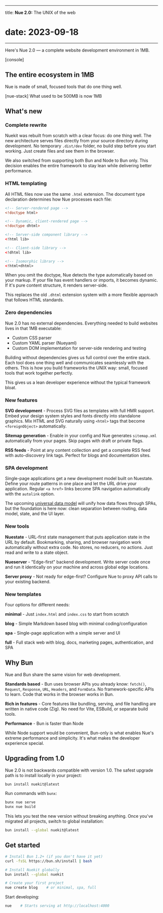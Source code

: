 
---
title: **Nue 2.0:** The UNIX of the web
# date: 2023-09-18
---

Here's Nue 2.0 — a complete website development environment in 1MB.

[console]


## The entire ecosystem in 1MB
Nue is made of small, focused tools that do one thing well.

[nue-stack]
What used to be 500MB is now 1MB


## What's new

### Complete rewrite
Nuekit was rebuilt from scratch with a clear focus: do one thing well. The new architecture serves files directly from your source directory during development. No temporary `.dist/dev` folder, no build step before you start working. Just create files and see them in the browser.

We also switched from supporting both Bun and Node to Bun only. This decision enables the entire framework to stay lean while delivering better performance.


### HTML templating
All HTML files now use the same `.html` extension. The document type declaration determines how Nue processes each file:

```html
<!-- Server-rendered page -->
<!doctype html>

<!-- Dynamic, client-rendered page -->
<!doctype dhtml>

<!-- Server-side component library -->
<!html lib>

<!-- Client-side library -->
<!dhtml lib>

<!-- Isomorphic library -->
<!html+dhtml>
```

When you omit the doctype, Nue detects the type automatically based on your markup. If your file has event handlers or imports, it becomes dynamic. If it's pure content structure, it renders server-side.

This replaces the old `.dhtml` extension system with a more flexible approach that follows HTML standards.


### Zero dependencies
Nue 2.0 has no external dependencies. Everything needed to build websites lives in that 1MB executable:

- Custom CSS parser
- Custom YAML parser (Nueyaml)
- Custom DOM implementation for server-side rendering and testing

Building without dependencies gives us full control over the entire stack. Each tool does one thing well and communicates seamlessly with the others. This is how you build frameworks the UNIX way: small, focused tools that work together perfectly.

This gives us a lean developer experience without the typical framework bloat.


### New features

**SVG development** - Process SVG files as templates with full HMR support. Embed your design system styles and fonts directly into standalone graphics. Mix HTML and SVG naturally using `<html>` tags that become `<foreignObject>` automatically.

**Sitemap generation** - Enable in your config and Nue generates `sitemap.xml` automatically from your pages. Skip pages with draft or private flags.

**RSS feeds** - Point at any content collection and get a complete RSS feed with auto-discovery link tags. Perfect for blogs and documentation sites.


### SPA development
Single-page applications get a new development model built on Nuestate. Define your route patterns in one place and let the URL drive your application. Regular `<a href>` links become SPA navigation automatically with the `autolink` option.

The upcoming [universal data model](universal-data-model) will unify how data flows through SPAs, but the foundation is here now: clean separation between routing, data model, state, and the UI layer.


### New tools

**Nuestate** - URL-first state management that puts application state in the URL by default. Bookmarking, sharing, and browser navigation work automatically without extra code. No stores, no reducers, no actions. Just read and write to a state object.

**Nueserver** - "Edge-first" backend development. Write server code once and run it identically on your machine and across global edge locations.

**Server proxy** - Not ready for edge-first? Configure Nue to proxy API calls to your existing backend.


### New templates
Four options for different needs:

**minimal** - Just `index.html` and `index.css` to start from scratch

**blog** - Simple Markdown based blog with minimal coding/configuration

**spa** - Single-page application with a simple server and UI

**full** - Full stack web with blog, docs, marketing pages, authentication, and SPA


## Why Bun
Nue and Bun share the same vision for web development.

**Standards based** - Bun uses browser APIs you already know: `fetch()`, `Request`, `Response`, `URL`, `Headers`, and `FormData`. No framework-specific APIs to learn. Code that works in the browser works in Bun.

**Rich in features** - Core features like bundling, serving, and file handling are written in native code (Zig). No need for Vite, ESBuild, or separate build tools.

**Performance** - Bun is faster than Node

While Node support would be convenient, Bun-only is what enables Nue's extreme performance and simplicity. It's what makes the developer experience special.


## Upgrading from 1.0
Nue 2.0 is not backwards compatible with version 1.0. The safest upgrade path is to install locally in your project:

```bash
bun install nuekit@latest
```

Run commands with `bunx`:

```bash
bunx nue serve
bunx nue build
```

This lets you test the new version without breaking anything. Once you've migrated all projects, switch to global installation:

```bash
bun install --global nuekit@latest
```

## Get started

```bash
# Install Bun 1.2+ (if you don't have it yet)
curl -fsSL https://bun.sh/install | bash

# Install Nuekit globally
bun install --global nuekit

# Create your first project
nue create blog    # or minimal, spa, full
```

Start developing:

```bash
nue    # Starts serving at http://localhost:4000
```